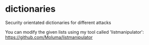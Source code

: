 # dictionaries
Security orientated dictionaries for different attacks

You can modify the given lists using my tool called 'listmanipulator': https://github.com/Moluma/listmanipulator
